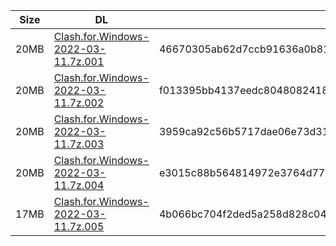 |    Size   |     DL  | sha512sum |
|  ---  |  ---  |  ---  |
| 20MB | [Clash.for.Windows-2022-03-11.7z.001](https://cdn.jsdelivr.net/gh/appleians/cfw_m1@main/Clash.for.Windows-2022-03-11.7z.001) | 46670305ab62d7ccb91636a0b81386e2df9a036cfd3a4f74995c746d2a6044259d63d114202b88328f00c6cecb1a655312f36b36d26788a126ca91a01f728939 |
| 20MB | [Clash.for.Windows-2022-03-11.7z.002](https://cdn.jsdelivr.net/gh/appleians/cfw_m1@main/Clash.for.Windows-2022-03-11.7z.002) | f013395bb4137eedc8048082418a47511861fd695032ddfb4ad80637fce046c5c9169ed7eef38ffd9b82d306d4d29d40255405e0837fd584ec6c6c50c22d4f4d |
| 20MB | [Clash.for.Windows-2022-03-11.7z.003](https://cdn.jsdelivr.net/gh/appleians/cfw_m1@main/Clash.for.Windows-2022-03-11.7z.003) | 3959ca92c56b5717dae06e73d31edd547853700b069e1cb91fa27de1c4de43adf59ce0370a1c79de9837030c24d90abb14fcef08c8ed9c7dd11bb28ebd6f50ef |
| 20MB | [Clash.for.Windows-2022-03-11.7z.004](https://cdn.jsdelivr.net/gh/appleians/cfw_m1@main/Clash.for.Windows-2022-03-11.7z.004) | e3015c88b564814972e3764d7798abfc2ac67b4c3b96ea91c8afc2429e570925c1275676154d77729fb32475d12b48ffc39e88418134e7f6ab074b116ccc3fbd |
| 17MB | [Clash.for.Windows-2022-03-11.7z.005](https://cdn.jsdelivr.net/gh/appleians/cfw_m1@main/Clash.for.Windows-2022-03-11.7z.005) | 4b066bc704f2ded5a258d828c047bb41862675242ce62a8a46ed81cc3b988e0ce68ac1ad908e138d3ca046e75d0bbda14092e796e5b1d81a5938ce921bab2411 |
